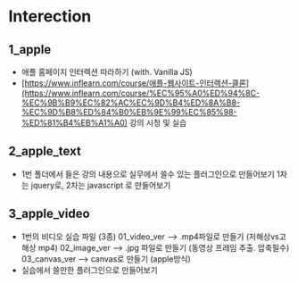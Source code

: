 # Interection

## 1_apple

- 애플 홈페이지 인터렉션 따라하기 (with. Vanilla JS)
- [https://www.inflearn.com/course/애플-웹사이트-인터랙션-클론](https://www.inflearn.com/course/%EC%95%A0%ED%94%8C-%EC%9B%B9%EC%82%AC%EC%9D%B4%ED%8A%B8-%EC%9D%B8%ED%84%B0%EB%9E%99%EC%85%98-%ED%81%B4%EB%A1%A0)  강의 시청 및 실습


## 2_apple_text 
-  1번 폴더에서 들은 강의 내용으로 실무에서 쓸수 있는 플러그인으로 만들어보기
   1차는 jquery로, 2차는 javascript 로 만들어보기


## 3_apple_video
- 1번의 비디오 실습 파일 (3종)
   01_video_ver  --> .mp4파일로 만들기 (저해상vs고해상 mp4) 
   02_image_ver  --> .jpg 파일로 만들기 (동영상 프레임 추출. 압축필수)
   03_canvas_ver --> canvas로 만들기 (apple방식)
- 실습에서 쓸만한 플러그인으로 만들어보기

